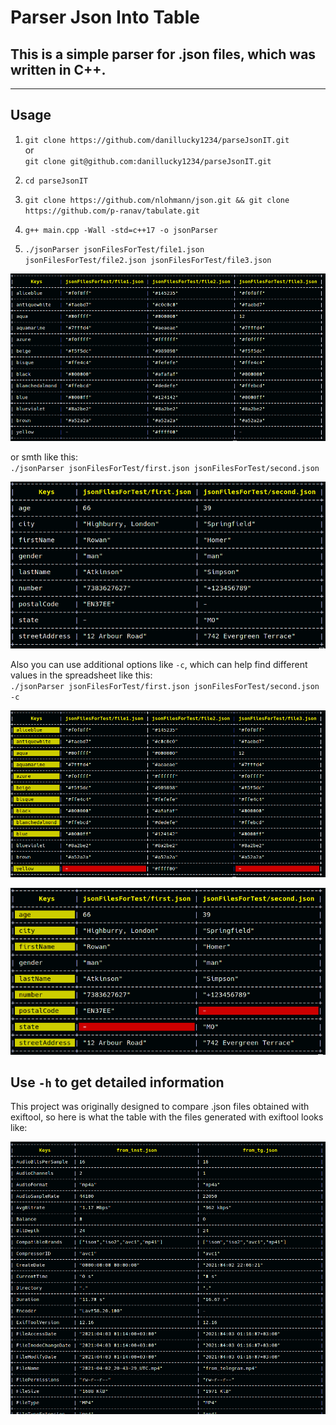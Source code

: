 # Parser Json Into Table

This is a simple parser for .json files, which was written in C++.  
--- 
-----
## Usage

1. `git clone https://github.com/danillucky1234/parseJsonIT.git`  
or  
`git clone git@github.com:danillucky1234/parseJsonIT.git`

2. `cd parseJsonIT`

3. `git clone https://github.com/nlohmann/json.git && git clone https://github.com/p-ranav/tabulate.git` 

4. `g++ main.cpp -Wall -std=c++17 -o jsonParser`

5. `./jsonParser jsonFilesForTest/file1.json jsonFilesForTest/file2.json jsonFilesForTest/file3.json`  

<p align="center">
    <img src="imagesExample/file1_file2_file3.png">
</p>

 or smth like this:  
`./jsonParser jsonFilesForTest/first.json jsonFilesForTest/second.json`

<p align="center">
    <img src="imagesExample/firstAndSecondJsonFiles.png">
</p>

Also you can use additional options like `-c`, which can help find different values in the spreadsheet like this:  
`./jsonParser jsonFilesForTest/first.json jsonFilesForTest/second.json -c`  

<p align="center">
    <img src="imagesExample/file1_file2_file3_colorized.png">
</p>

<p align="center">
    <img src="imagesExample/firstAndSecondJsonFiles_colorized.png">
</p>

## Use `-h` to get detailed information  
This project was originally designed to compare .json files obtained with exiftool, so here is what the table with the files generated with exiftool looks like:

<p align="center">
    <img src="imagesExample/anotherExample.png">
</p>

